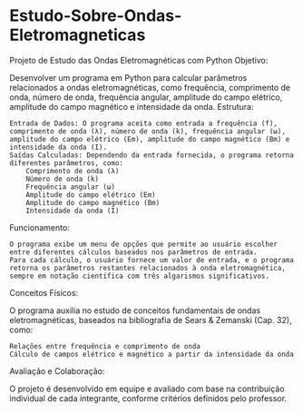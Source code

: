 # Estudo-Sobre-Ondas-Eletromagneticas

Projeto de Estudo das Ondas Eletromagnéticas com Python
Objetivo:

Desenvolver um programa em Python para calcular parâmetros relacionados a ondas eletromagnéticas, como frequência, comprimento de onda, número de onda, frequência angular, amplitude do campo elétrico, amplitude do campo magnético e intensidade da onda.
Estrutura:

    Entrada de Dados: O programa aceita como entrada a frequência (f), comprimento de onda (λ), número de onda (k), frequência angular (ω), amplitude do campo elétrico (Em), amplitude do campo magnético (Bm) e intensidade da onda (I).
    Saídas Calculadas: Dependendo da entrada fornecida, o programa retorna diferentes parâmetros, como:
        Comprimento de onda (λ)
        Número de onda (k)
        Frequência angular (ω)
        Amplitude do campo elétrico (Em)
        Amplitude do campo magnético (Bm)
        Intensidade da onda (I)

Funcionamento:

    O programa exibe um menu de opções que permite ao usuário escolher entre diferentes cálculos baseados nos parâmetros de entrada.
    Para cada cálculo, o usuário fornece um valor de entrada, e o programa retorna os parâmetros restantes relacionados à onda eletromagnética, sempre em notação científica com três algarismos significativos.

Conceitos Físicos:

O programa auxilia no estudo de conceitos fundamentais de ondas eletromagnéticas, baseados na bibliografia de Sears & Zemanski (Cap. 32), como:

    Relações entre frequência e comprimento de onda
    Cálculo de campos elétrico e magnético a partir da intensidade da onda

Avaliação e Colaboração:

O projeto é desenvolvido em equipe e avaliado com base na contribuição individual de cada integrante, conforme critérios definidos pelo professor.
